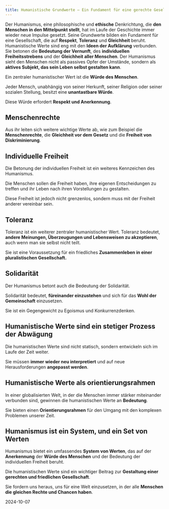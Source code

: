```yaml
---
title: Humanistische Grundwerte — Ein Fundament für eine gerechte Gesellschaft
---
```

Der Humanismus, eine philosophische und **ethische** Denkrichtung, die **den Menschen in den Mittelpunkt stellt**, hat im Laufe der Geschichte immer wieder neue Impulse gesetzt. Seine Grundwerte bilden ein Fundament für eine Gesellschaft, die auf **Respekt**, **Toleranz** und **Gleichheit** beruht.  
Humanistische Werte sind eng mit den **Ideen der Aufklärung** verbunden. Sie betonen die **Bedeutung der Vernunft**, des **individuellen Freiheitsstrebens** und der **Gleichheit aller Menschen**. Der Humanismus sieht den Menschen nicht als passives Opfer der Umstände, sondern als **aktives Subjekt, das sein Leben selbst gestalten kann**.

Ein zentraler humanistischer Wert ist die **Würde des Menschen**. 

Jeder Mensch, unabhängig von seiner Herkunft, seiner Religion oder seiner sozialen Stellung, besitzt eine **unantastbare Würde**. 

Diese Würde erfordert **Respekt und Anerkennung**. 

## Menschenrechte

Aus ihr leiten sich weitere wichtige Werte ab, wie zum Beispiel die **Menschenrechte**, die **Gleichheit vor dem Gesetz** und die **Freiheit von Diskriminierung**.

## Individuelle Freiheit

Die Betonung der individuellen Freiheit ist ein weiteres Kennzeichen des Humanismus. 

Die Menschen sollen die Freiheit haben, ihre eigenen Entscheidungen zu treffen und ihr Leben nach ihren Vorstellungen zu gestalten. 

Diese Freiheit ist jedoch nicht grenzenlos, sondern muss mit der Freiheit anderer vereinbar sein.

## Toleranz

Toleranz ist ein weiterer zentraler humanistischer Wert. Toleranz bedeutet, **andere Meinungen, Überzeugungen und Lebensweisen zu akzeptieren**, auch wenn man sie selbst nicht teilt. 

Sie ist eine Voraussetzung für ein friedliches **Zusammenleben in einer pluralistischen Gesellschaft.**

## Solidarität 

Der Humanismus betont auch die Bedeutung der Solidarität. 

Solidarität bedeutet, **füreinander einzustehen** und sich für das **Wohl der Gemeinschaft** einzusetzen. 

Sie ist ein Gegengewicht zu Egoismus und Konkurrenzdenken.

## Humanistische Werte sind ein stetiger Prozess der Abwägung 

Die humanistischen Werte sind nicht statisch, sondern entwickeln sich im Laufe der Zeit weiter. 

Sie müssen **immer wieder neu interpretiert** und auf neue Herausforderungen **angepasst werden**. 

## Humanistische Werte als orientierungsrahmen

In einer globalisierten Welt, in der die Menschen immer stärker miteinander verbunden sind, gewinnen die humanistischen Werte an **Bedeutung**. 

Sie bieten einen **Orientierungsrahmen** für den Umgang mit den komplexen Problemen unserer Zeit.

## Humanismus ist ein System, und ein Set von Werten

Humanismus bietet ein umfassendes **System von Werten**, das auf der **Anerkennung** der **Würde des Menschen** und der Bedeutung der individuellen Freiheit beruht. 

Die humanistischen Werte sind ein wichtiger Beitrag zur **Gestaltung einer gerechten und friedlichen Gesellschaft**. 

Sie fordern uns heraus, uns für eine Welt einzusetzen, in der alle **Menschen die gleichen Rechte und Chancen haben**.

2024-10-07